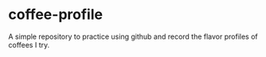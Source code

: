 # coffee-profile
A simple repository to practice using github and record the flavor profiles of coffees I try. 
